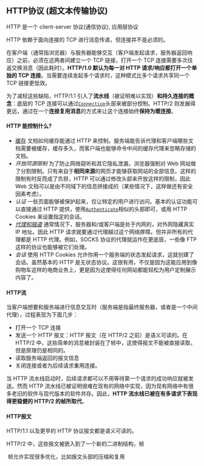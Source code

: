 ## HTTP协议  (超文本传输协议)

HTTP 是一个 client-server 协议(通信协议), 应用层协议

HTTP 依赖于面向连接的 TCP 进行消息传递，但连接并不是必须的。



在客户端（通常指浏览器）与服务器能够交互（客户端发起请求，服务器返回响应）之前，必须在这两者间建立一个 TCP 链接，打开一个 TCP 连接需要多次往返交换消息（因此耗时）。**HTTP/1.0 默认为每一对 HTTP 请求/响应都打开一个单独的 TCP 连接**。当需要连续发起多个请求时，这种模式比多个请求共享同一个 TCP 链接更低效。



为了减轻这些缺陷，HTTP/1.1 引入了**流水线**（被证明难以实现）**和持久连接的概念**：底层的 TCP 连接可以通过[`Connection`](https://developer.mozilla.org/zh-CN/docs/Web/HTTP/Headers/Connection)头部来被部分控制。HTTP/2 则发展得更远，通过在一个**连接复用消息**的方式来让这个连接始终**保持为暖连接**。







#### HTTP 能控制什么?

* [缓存](https://developer.mozilla.org/zh-CN/docs/Web/HTTP/Caching) 文档如何缓存能通过 HTTP 来控制。服务端能告诉代理和客户端哪些文档需要被缓存，缓存多久，而客户端也能够命令中间的缓存代理来忽略存储的文档。
* *开放同源限制* 为了防止网络窥听和其它隐私泄漏，浏览器强制对 Web 网站做了分割限制。只有来自于**相同来源**的网页才能够获取网站的全部信息。这样的限制有时反而成了负担，HTTP 可以通过修改头部来开放这样的限制，因此 Web 文档可以是由不同域下的信息拼接成的（某些情况下，这样做还有安全因素考虑）。
* *认证* 一些页面能够被保护起来，仅让特定的用户进行访问。基本的认证功能可以直接通过 HTTP 提供，使用[`Authenticate`](https://developer.mozilla.org/zh-CN/docs/Web/HTTP/Headers/Authenticate)相似的头部即可，或用 HTTP Cookies 来设置指定的会话。
* *[代理和隧道](https://developer.mozilla.org/zh-CN/docs/Web/HTTP/Proxy_servers_and_tunneling)* 通常情况下，服务器和/或客户端是处于内网的，对外网隐藏真实 IP 地址。因此 HTTP 请求就要通过代理越过这个网络屏障。但并非所有的代理都是 HTTP 代理。例如，SOCKS 协议的代理就运作在更底层，一些像 FTP 这样的协议也能够被它们处理。
* *会话* 使用 HTTP Cookies 允许你用一个服务端的状态发起请求，这就创建了会话。虽然基本的 HTTP 是无状态协议。这很有用，不仅是因为这能应用到像购物车这样的电商业务上，更是因为这使得任何网站都能轻松为用户定制展示内容了。





#### HTTP流

当客户端想要和服务端进行信息交互时（服务端是指最终服务器，或者是一个中间代理），过程表现为下面几步：

* 打开一个 TCP 连接
* 发送一个 HTTP 报文：HTTP 报文（在 HTTP/2 之前）是语义可读的。在 HTTP/2 中，这些简单的消息被封装在了帧中，这使得报文不能被直接读取，但是原理仍是相同的。
* 读取服务端返回的报文信息
* 关闭连接或者为后续请求重用连接。

当 HTTP 流水线启动时，后续请求都可以不用等待第一个请求的成功响应就被发送。然而 HTTP 流水线已被证明很难在现有的网络中实现，因为现有网络中有很多老旧的软件与现代版本的软件共存。因此，**HTTP 流水线已被在有多请求下表现得更稳健的 HTTP/2 的帧所取代**。







#### HTTP报文

HTTP/1.1 以及更早的 HTTP 协议报文都是语义可读的。

 HTTP/2 中，这些报文被嵌入到了一个新的二进制结构，帧

​	帧允许实现很多优化，比如报文头部的压缩和复用
